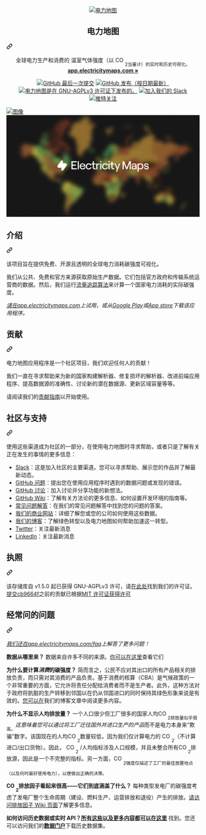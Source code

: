 <div class="Box-sc-g0xbh4-0 bJMeLZ js-snippet-clipboard-copy-unpositioned" data-hpc="true"><article class="markdown-body entry-content container-lg" itemprop="text"><p align="center" dir="auto">
  <a href="https://www.app.electricitymaps.com" rel="nofollow">
    <img alt="电力地图" src="https://raw.githubusercontent.com/electricitymaps/electricitymaps-contrib/master/web/public/images/electricitymaps-icon.svg" width="100" style="max-width: 100%;">
  </a>
</p>
<div class="markdown-heading" dir="auto"><h1 align="center" tabindex="-1" class="heading-element" dir="auto"><font style="vertical-align: inherit;"><font style="vertical-align: inherit;">
  电力地图
</font></font></h1><a id="user-content---electricity-maps" class="anchor" aria-label="永久链接：电力地图
" href="#--electricity-maps"><svg class="octicon octicon-link" viewBox="0 0 16 16" version="1.1" width="16" height="16" aria-hidden="true"><path d="m7.775 3.275 1.25-1.25a3.5 3.5 0 1 1 4.95 4.95l-2.5 2.5a3.5 3.5 0 0 1-4.95 0 .751.751 0 0 1 .018-1.042.751.751 0 0 1 1.042-.018 1.998 1.998 0 0 0 2.83 0l2.5-2.5a2.002 2.002 0 0 0-2.83-2.83l-1.25 1.25a.751.751 0 0 1-1.042-.018.751.751 0 0 1-.018-1.042Zm-4.69 9.64a1.998 1.998 0 0 0 2.83 0l1.25-1.25a.751.751 0 0 1 1.042.018.751.751 0 0 1 .018 1.042l-1.25 1.25a3.5 3.5 0 1 1-4.95-4.95l2.5-2.5a3.5 3.5 0 0 1 4.95 0 .751.751 0 0 1-.018 1.042.751.751 0 0 1-1.042.018 1.998 1.998 0 0 0-2.83 0l-2.5 2.5a1.998 1.998 0 0 0 0 2.83Z"></path></svg></a></div>
<p align="center" dir="auto"><font style="vertical-align: inherit;"><font style="vertical-align: inherit;">全球电力生产和消费的</font><font style="vertical-align: inherit;">
温室气体强度（以 CO </font></font><sub><font style="vertical-align: inherit;"><font style="vertical-align: inherit;">2当量计）的实时和历史可视化。</font></font></sub><font style="vertical-align: inherit;"></font><br>
  <strong><a href="https://app.electricitymaps.com" rel="nofollow"><font style="vertical-align: inherit;"><font style="vertical-align: inherit;">app.electricitymaps.com »</font></font></a></strong>
</p>
<p align="center" dir="auto">
  <a target="_blank" rel="noopener noreferrer nofollow" href="https://camo.githubusercontent.com/d05570308bac994d652c2992451566d6c18169f20e733e2b204fdcb81c4b6ded/68747470733a2f2f696d672e736869656c64732e696f2f6769746875622f6c6173742d636f6d6d69742f656c6563747269636974796d6170732f656c6563747269636974796d6170732d636f6e74726962"><img alt="GitHub 最后一次提交" src="https://camo.githubusercontent.com/d05570308bac994d652c2992451566d6c18169f20e733e2b204fdcb81c4b6ded/68747470733a2f2f696d672e736869656c64732e696f2f6769746875622f6c6173742d636f6d6d69742f656c6563747269636974796d6170732f656c6563747269636974796d6170732d636f6e74726962" data-canonical-src="https://img.shields.io/github/last-commit/electricitymaps/electricitymaps-contrib" style="max-width: 100%;"></a>
  <a href="https://github.com/electricitymaps/electricitymaps-contrib/releases">
    <img alt="GitHub 发布（按日期最新）" src="https://camo.githubusercontent.com/e46a90bc4b120f0fcc29b264c86f22464200a9778afc4343209ad363ddb6ab6f/68747470733a2f2f696d672e736869656c64732e696f2f6769746875622f762f72656c656173652f656c6563747269636974796d6170732f656c6563747269636974796d6170732d636f6e74726962" data-canonical-src="https://img.shields.io/github/v/release/electricitymaps/electricitymaps-contrib" style="max-width: 100%;"></a>
  <a href="https://github.com/electricitymaps/electricitymaps-contrib/CONTRIBUTING.md">
    </a><a href="https://github.com/electricitymaps/electricitymaps-contrib/blob/master/LICENSE.md">
    <img src="https://camo.githubusercontent.com/ccadead383c8888726927f4cc096ba019ee797981da36bcb4d0c6989c1790ad1/68747470733a2f2f696d672e736869656c64732e696f2f6769746875622f6c6963656e73652f656c6563747269636974796d6170732f656c6563747269636974796d6170732d636f6e74726962" alt="电力地图是在 GNU-AGPLv3 许可证下发布的。" data-canonical-src="https://img.shields.io/github/license/electricitymaps/electricitymaps-contrib" style="max-width: 100%;"></a>
  <a href="https://slack.electricitymaps.com" rel="nofollow">
    <img src="https://camo.githubusercontent.com/03f8dfaedd74dcffe026481d82cb44cd0152711d8ea7dfc5275d3865c1e2a3e2/68747470733a2f2f696d672e736869656c64732e696f2f62616467652f736c61636b2d333730302532422d253233313236393435" alt="加入我们的 Slack" data-canonical-src="https://img.shields.io/badge/slack-3700%2B-%23126945" style="max-width: 100%;"></a>
  <a href="https://twitter.com/intent/follow?screen_name=ElectricityMaps" rel="nofollow">
    <img src="https://camo.githubusercontent.com/064c105825a832ed031e7d964991a3a92ed31a9205eb40c18f1f4762aa728367/68747470733a2f2f696d672e736869656c64732e696f2f747769747465722f666f6c6c6f772f456c6563747269636974794d617073" alt="推特关注" data-canonical-src="https://img.shields.io/twitter/follow/ElectricityMaps" style="max-width: 100%;"></a>
</p>
<p dir="auto"><a target="_blank" rel="noopener noreferrer" href="/electricitymaps/electricitymaps-contrib/blob/master/web/public/images/electricitymap_social_image.png#gh-light-mode-only"><img src="/electricitymaps/electricitymaps-contrib/raw/master/web/public/images/electricitymap_social_image.png#gh-light-mode-only" alt="图像" style="max-width: 100%;"></a>
<a target="_blank" rel="noopener noreferrer" href="https://github.com/electricitymaps/electricitymaps-contrib/blob/master/web/public/images/electricitymap_social_image_dark.png#gh-dark-mode-only"><img src="https://github.com/electricitymaps/electricitymaps-contrib/raw/master/web/public/images/electricitymap_social_image_dark.png#gh-dark-mode-only" alt="image" style="max-width: 100%;"></a></p>
<div class="markdown-heading" dir="auto"><h2 tabindex="-1" class="heading-element" dir="auto"><font style="vertical-align: inherit;"><font style="vertical-align: inherit;">介绍</font></font></h2><a id="user-content-introduction" class="anchor" aria-label="永久链接：简介" href="#introduction"><svg class="octicon octicon-link" viewBox="0 0 16 16" version="1.1" width="16" height="16" aria-hidden="true"><path d="m7.775 3.275 1.25-1.25a3.5 3.5 0 1 1 4.95 4.95l-2.5 2.5a3.5 3.5 0 0 1-4.95 0 .751.751 0 0 1 .018-1.042.751.751 0 0 1 1.042-.018 1.998 1.998 0 0 0 2.83 0l2.5-2.5a2.002 2.002 0 0 0-2.83-2.83l-1.25 1.25a.751.751 0 0 1-1.042-.018.751.751 0 0 1-.018-1.042Zm-4.69 9.64a1.998 1.998 0 0 0 2.83 0l1.25-1.25a.751.751 0 0 1 1.042.018.751.751 0 0 1 .018 1.042l-1.25 1.25a3.5 3.5 0 1 1-4.95-4.95l2.5-2.5a3.5 3.5 0 0 1 4.95 0 .751.751 0 0 1-.018 1.042.751.751 0 0 1-1.042.018 1.998 1.998 0 0 0-2.83 0l-2.5 2.5a1.998 1.998 0 0 0 0 2.83Z"></path></svg></a></div>
<p dir="auto"><font style="vertical-align: inherit;"><font style="vertical-align: inherit;">该项目旨在提供免费、开源且透明的全球电力消耗碳强度可视化。</font></font></p>
<p dir="auto"><font style="vertical-align: inherit;"><font style="vertical-align: inherit;">我们从公共、免费和官方来源获取原始生产数据。</font><font style="vertical-align: inherit;">它们包括官方政府和传输系统运营商的数据。</font><font style="vertical-align: inherit;">然后，我们运行</font></font><a href="https://www.electricitymaps.com/blog/flow-tracing" rel="nofollow"><font style="vertical-align: inherit;"><font style="vertical-align: inherit;">流量追踪算法</font></font></a><font style="vertical-align: inherit;"><font style="vertical-align: inherit;">来计算一个国家电力消耗的实际碳强度。</font></font></p>
<p dir="auto"><em><font style="vertical-align: inherit;"></font><a href="https://app.electricitymaps.com" rel="nofollow"><font style="vertical-align: inherit;"><font style="vertical-align: inherit;">请在app.electricitymaps.com</font></font></a><font style="vertical-align: inherit;"><font style="vertical-align: inherit;">上试用，或从</font></font><a href="https://play.google.com/store/apps/details?id=com.tmrow.electricitymap&amp;utm_source=github" rel="nofollow"><font style="vertical-align: inherit;"><font style="vertical-align: inherit;">Google Play</font></font></a><font style="vertical-align: inherit;"><font style="vertical-align: inherit;">或</font></font><a href="https://itunes.apple.com/us/app/electricity-map/id1224594248&amp;utm_source=github" rel="nofollow"><font style="vertical-align: inherit;"><font style="vertical-align: inherit;">App store</font></font></a><font style="vertical-align: inherit;"><font style="vertical-align: inherit;">下载该应用程序</font><font style="vertical-align: inherit;">。</font></font></em></p>
<div class="markdown-heading" dir="auto"><h2 tabindex="-1" class="heading-element" dir="auto"><font style="vertical-align: inherit;"><font style="vertical-align: inherit;">贡献</font></font></h2><a id="user-content-contributing" class="anchor" aria-label="永久链接：贡献" href="#contributing"><svg class="octicon octicon-link" viewBox="0 0 16 16" version="1.1" width="16" height="16" aria-hidden="true"><path d="m7.775 3.275 1.25-1.25a3.5 3.5 0 1 1 4.95 4.95l-2.5 2.5a3.5 3.5 0 0 1-4.95 0 .751.751 0 0 1 .018-1.042.751.751 0 0 1 1.042-.018 1.998 1.998 0 0 0 2.83 0l2.5-2.5a2.002 2.002 0 0 0-2.83-2.83l-1.25 1.25a.751.751 0 0 1-1.042-.018.751.751 0 0 1-.018-1.042Zm-4.69 9.64a1.998 1.998 0 0 0 2.83 0l1.25-1.25a.751.751 0 0 1 1.042.018.751.751 0 0 1 .018 1.042l-1.25 1.25a3.5 3.5 0 1 1-4.95-4.95l2.5-2.5a3.5 3.5 0 0 1 4.95 0 .751.751 0 0 1-.018 1.042.751.751 0 0 1-1.042.018 1.998 1.998 0 0 0-2.83 0l-2.5 2.5a1.998 1.998 0 0 0 0 2.83Z"></path></svg></a></div>
<p dir="auto"><font style="vertical-align: inherit;"><font style="vertical-align: inherit;">电力地图应用程序是一个社区项目，我们欢迎任何人的贡献！</font></font></p>
<p dir="auto"><font style="vertical-align: inherit;"><font style="vertical-align: inherit;">我们一直在寻求帮助来为新的国家构建解析器、修复损坏的解析器、改进前端应用程序、提高数据源的准确性、讨论新的潜在数据源、更新区域容量等等。</font></font></p>
<p dir="auto"><font style="vertical-align: inherit;"><font style="vertical-align: inherit;">请阅读我们的</font></font><a href="/electricitymaps/electricitymaps-contrib/blob/master/CONTRIBUTING.md"><font style="vertical-align: inherit;"><font style="vertical-align: inherit;">贡献指南</font></font></a><font style="vertical-align: inherit;"><font style="vertical-align: inherit;">以开始使用。</font></font></p>
<div class="markdown-heading" dir="auto"><h2 tabindex="-1" class="heading-element" dir="auto"><font style="vertical-align: inherit;"><font style="vertical-align: inherit;">社区与支持</font></font></h2><a id="user-content-community--support" class="anchor" aria-label="永久链接：社区与支持" href="#community--support"><svg class="octicon octicon-link" viewBox="0 0 16 16" version="1.1" width="16" height="16" aria-hidden="true"><path d="m7.775 3.275 1.25-1.25a3.5 3.5 0 1 1 4.95 4.95l-2.5 2.5a3.5 3.5 0 0 1-4.95 0 .751.751 0 0 1 .018-1.042.751.751 0 0 1 1.042-.018 1.998 1.998 0 0 0 2.83 0l2.5-2.5a2.002 2.002 0 0 0-2.83-2.83l-1.25 1.25a.751.751 0 0 1-1.042-.018.751.751 0 0 1-.018-1.042Zm-4.69 9.64a1.998 1.998 0 0 0 2.83 0l1.25-1.25a.751.751 0 0 1 1.042.018.751.751 0 0 1 .018 1.042l-1.25 1.25a3.5 3.5 0 1 1-4.95-4.95l2.5-2.5a3.5 3.5 0 0 1 4.95 0 .751.751 0 0 1-.018 1.042.751.751 0 0 1-1.042.018 1.998 1.998 0 0 0-2.83 0l-2.5 2.5a1.998 1.998 0 0 0 0 2.83Z"></path></svg></a></div>
<p dir="auto"><font style="vertical-align: inherit;"><font style="vertical-align: inherit;">使用这些渠道成为社区的一部分，在使用电力地图时寻求帮助，或者只是了解有关正在发生的事情的更多信息：</font></font></p>
<ul dir="auto">
<li><a href="https://slack.electricitymaps.com" rel="nofollow"><font style="vertical-align: inherit;"><font style="vertical-align: inherit;">Slack</font></font></a><font style="vertical-align: inherit;"><font style="vertical-align: inherit;">：这是加入社区的主要渠道。</font><font style="vertical-align: inherit;">您可以寻求帮助、展示您的作品并了解最新动态。</font></font></li>
<li><a href="https://github.com/electricitymaps/electricitymaps-contrib/issues"><font style="vertical-align: inherit;"><font style="vertical-align: inherit;">GitHub 问题</font></font></a><font style="vertical-align: inherit;"><font style="vertical-align: inherit;">：提出您在使用应用程序时遇到的数据问题或发现的错误。</font></font></li>
<li><a href="https://github.com/electricitymaps/electricitymaps-contrib/discussions"><font style="vertical-align: inherit;"><font style="vertical-align: inherit;">GitHub 讨论</font></font></a><font style="vertical-align: inherit;"><font style="vertical-align: inherit;">：加入讨论并分享功能的新想法。</font></font></li>
<li><a href="https://github.com/electricitymaps/electricitymaps-contrib/wiki"><font style="vertical-align: inherit;"><font style="vertical-align: inherit;">GitHub Wiki</font></font></a><font style="vertical-align: inherit;"><font style="vertical-align: inherit;">：了解有关方法论的更多信息、如何设置开发环境的指南等。</font></font></li>
<li><a href="https://app.electricitymaps.com/FAQ" rel="nofollow"><font style="vertical-align: inherit;"><font style="vertical-align: inherit;">常见问题解答</font></font></a><font style="vertical-align: inherit;"><font style="vertical-align: inherit;">：在我们的常见问题解答中找到您的问题的答案。</font></font></li>
<li><a href="https://electricitymaps.com/" rel="nofollow"><font style="vertical-align: inherit;"><font style="vertical-align: inherit;">我们的商业网站</font></font></a><font style="vertical-align: inherit;"><font style="vertical-align: inherit;">：详细了解您或您的公司如何使用这些数据。</font></font></li>
<li><a href="https://electricitymaps.com/blog/" rel="nofollow"><font style="vertical-align: inherit;"><font style="vertical-align: inherit;">我们的博客</font></font></a><font style="vertical-align: inherit;"><font style="vertical-align: inherit;">：了解绿色转型以及电力地图如何帮助加速这一转型。</font></font></li>
<li><a href="https://twitter.com/electricitymaps" rel="nofollow"><font style="vertical-align: inherit;"><font style="vertical-align: inherit;">Twitter</font></font></a><font style="vertical-align: inherit;"><font style="vertical-align: inherit;">：关注最新消息</font></font></li>
<li><a href="https://www.linkedin.com/company/electricitymaps" rel="nofollow"><font style="vertical-align: inherit;"><font style="vertical-align: inherit;">LinkedIn</font></font></a><font style="vertical-align: inherit;"><font style="vertical-align: inherit;">：关注最新消息</font></font></li>
</ul>
<div class="markdown-heading" dir="auto"><h2 tabindex="-1" class="heading-element" dir="auto"><font style="vertical-align: inherit;"><font style="vertical-align: inherit;">执照</font></font></h2><a id="user-content-license" class="anchor" aria-label="永久链接：许可证" href="#license"><svg class="octicon octicon-link" viewBox="0 0 16 16" version="1.1" width="16" height="16" aria-hidden="true"><path d="m7.775 3.275 1.25-1.25a3.5 3.5 0 1 1 4.95 4.95l-2.5 2.5a3.5 3.5 0 0 1-4.95 0 .751.751 0 0 1 .018-1.042.751.751 0 0 1 1.042-.018 1.998 1.998 0 0 0 2.83 0l2.5-2.5a2.002 2.002 0 0 0-2.83-2.83l-1.25 1.25a.751.751 0 0 1-1.042-.018.751.751 0 0 1-.018-1.042Zm-4.69 9.64a1.998 1.998 0 0 0 2.83 0l1.25-1.25a.751.751 0 0 1 1.042.018.751.751 0 0 1 .018 1.042l-1.25 1.25a3.5 3.5 0 1 1-4.95-4.95l2.5-2.5a3.5 3.5 0 0 1 4.95 0 .751.751 0 0 1-.018 1.042.751.751 0 0 1-1.042.018 1.998 1.998 0 0 0-2.83 0l-2.5 2.5a1.998 1.998 0 0 0 0 2.83Z"></path></svg></a></div>
<p dir="auto"><font style="vertical-align: inherit;"><font style="vertical-align: inherit;">该存储库自 v1.5.0 起已获得 GNU-AGPLv3 许可，请</font></font><a href="https://github.com/electricitymaps/electricitymaps-contrib/blob/master/LICENSE.md"><font style="vertical-align: inherit;"><font style="vertical-align: inherit;">在此处</font></font></a><font style="vertical-align: inherit;"><font style="vertical-align: inherit;">找到我们的许可证。</font></font><a href="https://github.com/electricitymaps/electricitymaps-contrib/commit/cb9664f43f0597bedf13e832047c3fc10e67ba4e"><font style="vertical-align: inherit;"><font style="vertical-align: inherit;">提交cb9664f</font></font></a><font style="vertical-align: inherit;"><font style="vertical-align: inherit;">之前的贡献</font><font style="vertical-align: inherit;">已根据</font></font><a href="https://github.com/electricitymaps/electricitymaps-contrib/blob/master/LICENSE_MIT.txt"><font style="vertical-align: inherit;"><font style="vertical-align: inherit;">MIT 许可证获得许可</font></font></a></p>
<div class="markdown-heading" dir="auto"><h2 tabindex="-1" class="heading-element" dir="auto"><font style="vertical-align: inherit;"><font style="vertical-align: inherit;">经常问的问题</font></font></h2><a id="user-content-frequently-asked-questions" class="anchor" aria-label="永久链接：常见问题" href="#frequently-asked-questions"><svg class="octicon octicon-link" viewBox="0 0 16 16" version="1.1" width="16" height="16" aria-hidden="true"><path d="m7.775 3.275 1.25-1.25a3.5 3.5 0 1 1 4.95 4.95l-2.5 2.5a3.5 3.5 0 0 1-4.95 0 .751.751 0 0 1 .018-1.042.751.751 0 0 1 1.042-.018 1.998 1.998 0 0 0 2.83 0l2.5-2.5a2.002 2.002 0 0 0-2.83-2.83l-1.25 1.25a.751.751 0 0 1-1.042-.018.751.751 0 0 1-.018-1.042Zm-4.69 9.64a1.998 1.998 0 0 0 2.83 0l1.25-1.25a.751.751 0 0 1 1.042.018.751.751 0 0 1 .018 1.042l-1.25 1.25a3.5 3.5 0 1 1-4.95-4.95l2.5-2.5a3.5 3.5 0 0 1 4.95 0 .751.751 0 0 1-.018 1.042.751.751 0 0 1-1.042.018 1.998 1.998 0 0 0-2.83 0l-2.5 2.5a1.998 1.998 0 0 0 0 2.83Z"></path></svg></a></div>
<p dir="auto"><em><font style="vertical-align: inherit;"></font><a href="https://app.electricitymaps.com/faq" rel="nofollow"><font style="vertical-align: inherit;"><font style="vertical-align: inherit;">我们还在app.electricitymaps.com/faq</font></font></a><font style="vertical-align: inherit;"><font style="vertical-align: inherit;">上解答了更多问题</font><font style="vertical-align: inherit;">！</font></font></em></p>
<p dir="auto"><strong><font style="vertical-align: inherit;"><font style="vertical-align: inherit;">数据从哪里来？</font></font></strong><font style="vertical-align: inherit;"><font style="vertical-align: inherit;">
数据来自许多不同的来源。</font><a href="https://github.com/electricityMaps/electricitymaps-contrib/blob/master/DATA_SOURCES.md"><font style="vertical-align: inherit;">你可以在这里</font></a><font style="vertical-align: inherit;">查看它们</font></font><a href="https://github.com/electricityMaps/electricitymaps-contrib/blob/master/DATA_SOURCES.md"><font style="vertical-align: inherit;"></font></a></p>
<p dir="auto"><strong><font style="vertical-align: inherit;"><font style="vertical-align: inherit;">为什么要计算</font></font><em><font style="vertical-align: inherit;"><font style="vertical-align: inherit;">消费</font></font></em><font style="vertical-align: inherit;"><font style="vertical-align: inherit;">的碳强度？</font></font></strong><font style="vertical-align: inherit;"><font style="vertical-align: inherit;">
简而言之，公民不应对其出口的所有产品相关的排放负责，而只需对其消费的产品负责。</font><font style="vertical-align: inherit;">基于消费的核算（CBA）是气候政策的一个非常重要的方面，它允许将责任分配给消费者而不是生产者。</font><font style="vertical-align: inherit;">此外，这种方法对于政府将肮脏的生产转移到邻国以在仍从邻国进口的同时保持其绿色形象来说是有效的。</font></font><a href="https://electricitymaps.com/blog/flow-tracing/" rel="nofollow"><font style="vertical-align: inherit;"><font style="vertical-align: inherit;">您可以在</font></font></a><font style="vertical-align: inherit;"><font style="vertical-align: inherit;">我们的博客文章中阅读更多内容</font><font style="vertical-align: inherit;">。</font></font></p>
<p dir="auto"><strong><font style="vertical-align: inherit;"><font style="vertical-align: inherit;">为什么不显示人均排放量？</font></font></strong><font style="vertical-align: inherit;"><font style="vertical-align: inherit;">
一个人口很少但工厂很多的国家</font><font style="vertical-align: inherit;">人均CO </font></font><sub><font style="vertical-align: inherit;"><font style="vertical-align: inherit;">2排放量似乎很高。</font></font></sub><font style="vertical-align: inherit;"></font><em><font style="vertical-align: inherit;"><font style="vertical-align: inherit;">这意味着您可以通过将工厂迁往国外并进口生产的产品</font></font></em><font style="vertical-align: inherit;"><font style="vertical-align: inherit;">而不是电力本身来</font><font style="vertical-align: inherit;">“欺骗”数字。</font><font style="vertical-align: inherit;">该国现在的人均CO </font></font><sub><font style="vertical-align: inherit;"><font style="vertical-align: inherit;">2</font></font></sub><font style="vertical-align: inherit;"><font style="vertical-align: inherit;">数量较低，因为我们仅计算电力的 CO </font></font><sub><font style="vertical-align: inherit;"><font style="vertical-align: inherit;">2</font></font></sub><font style="vertical-align: inherit;"><font style="vertical-align: inherit;">（不计算进口/出口货物）。</font><font style="vertical-align: inherit;">因此， CO </font></font><sub><font style="vertical-align: inherit;"><font style="vertical-align: inherit;">2</font></font></sub><font style="vertical-align: inherit;"><font style="vertical-align: inherit;"> /人均指标涉及人口规模，并且未整合所有CO </font></font><sub><font style="vertical-align: inherit;"><font style="vertical-align: inherit;">2</font></font></sub><font style="vertical-align: inherit;"><font style="vertical-align: inherit;">排放源，因此是一个不完整的指标。</font><font style="vertical-align: inherit;">另一方面，</font><font style="vertical-align: inherit;">CO </font></font><sub><font style="vertical-align: inherit;"><font style="vertical-align: inherit;">2强度仅描述了工厂的最佳放置地点（以及何时最好使用电力），以便做出正确的决策。</font></font></sub><font style="vertical-align: inherit;"></font></p>
<p dir="auto"><strong><font style="vertical-align: inherit;"><font style="vertical-align: inherit;">CO </font></font><sub><font style="vertical-align: inherit;"><font style="vertical-align: inherit;">2</font></font></sub><font style="vertical-align: inherit;"><font style="vertical-align: inherit;">排放因子看起来很高——它们到底涵盖了什么？</font></font></strong><font style="vertical-align: inherit;"><font style="vertical-align: inherit;">
每种类型发电厂的碳强度考虑了发电厂整个生命周期（建设、燃料生产、运营排放和退役）产生的排放。</font></font><a href="https://github.com/electricitymaps/electricitymaps-contrib/wiki/Emission-factors"><font style="vertical-align: inherit;"><font style="vertical-align: inherit;">请访问排放因子 Wiki 页面</font></font></a><font style="vertical-align: inherit;"><font style="vertical-align: inherit;">了解更多信息</font><font style="vertical-align: inherit;">。</font></font></p>
<p dir="auto"><strong><font style="vertical-align: inherit;"><font style="vertical-align: inherit;">如何访问历史数据或实时 API？</font></font></strong><font style="vertical-align: inherit;"></font><strong><a href="https://electricitymaps.com/" rel="nofollow"><font style="vertical-align: inherit;"><font style="vertical-align: inherit;">所有这些以及更多内容都可以在这里</font></font></a></strong><font style="vertical-align: inherit;"><font style="vertical-align: inherit;">
找到</font><font style="vertical-align: inherit;">。</font><font style="vertical-align: inherit;">您还可以访问我们的</font></font><strong><a href="https://www.electricitymaps.com/data-portal" rel="nofollow"><font style="vertical-align: inherit;"><font style="vertical-align: inherit;">数据门户</font></font></a></strong><font style="vertical-align: inherit;"><font style="vertical-align: inherit;">下载历史数据集。</font></font></p>
</article></div>
